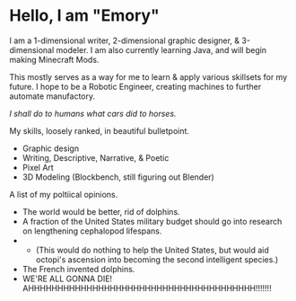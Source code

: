 # Hello, I am "Emory"

I am a 1-dimensional writer, 2-dimensional graphic designer, & 3-dimensional modeler. I am also currently learning Java, and will begin making Minecraft Mods.

This mostly serves as a way for me to learn & apply various skillsets for my future.
I hope to be a Robotic Engineer, creating machines to further automate manufactory. 

_I shall do to humans what cars did to horses._

My skills, loosely ranked, in beautiful bulletpoint.
- Graphic design
- Writing, Descriptive, Narrative, & Poetic
- Pixel Art
- 3D Modeling (Blockbench, still figuring out Blender)

A list of my poltiical opinions.
- The world would be better, rid of dolphins.
- A fraction of the United States military budget should go into research on lengthening cephalopod lifespans.
- - (This would do nothing to help the United States, but would aid octopi's ascension into becoming the second intelligent species.)
- The French invented dolphins.
- WE'RE ALL GONNA DIE! AHHHHHHHHHHHHHHHHHHHHHHHHHHHHHHHHHHHHHHH!!!!!!!
